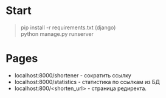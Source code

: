 # Start  
> pip install -r requirements.txt (django)  
> python manage.py runserver  

# Pages  
* localhost:8000/shortener - сократить ссылку  
* localhost:8000/statistics - статистика по ссылкам из БД  
* localhost:800/<shorten_url> - страница редиректа. 
